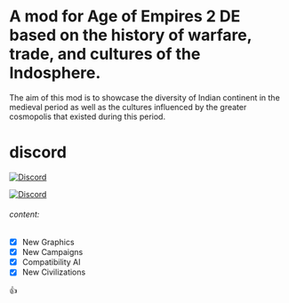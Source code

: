 # A mod for Age of Empires 2 DE based on the history of warfare, trade, and cultures of the Indosphere. 

The aim of this mod is to showcase the diversity of Indian continent in the medieval period as well as the cultures influenced by the greater cosmopolis that existed during this period.

# discord

<a href="https://discord.com/invite/THsxRMQcWK"><img alt="Discord" src="https://img.shields.io/discord/676402832106192917?style=plastic"></a>

 <a href="https://discord.com/invite/THsxRMQcWK"><img
                alt="Discord"
                src="https://img.shields.io/discord/676402832106192917?label=Discord&logo=discord&logoColor=ffffff&labelColor=ff69b4&color=blueviolet"></a>


###### content:
- [x] New Graphics
- [x] New Campaigns
- [x] Compatibility AI
- [x] New Civilizations

:+1:
